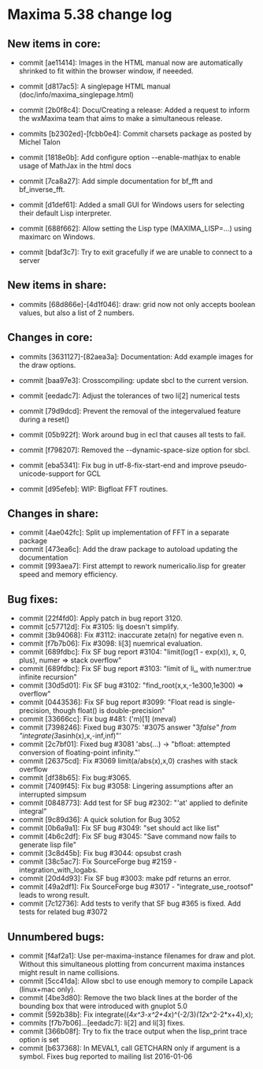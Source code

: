 Maxima 5.38 change log
======================

New items in core:
------------------
 * commit [ae11414]: Images in the HTML manual now are automatically shrinked to fit within the browser window, if neeeded.
 * commit [d817ac5]: A singlepage HTML manual (doc/info/maxima_singlepage.html)

 * commit [2b0f8c4]: Docu/Creating a release: Added a request to inform the wxMaxima team that aims to make a simultaneous release.
 * commits [b2302ed]-[fcbb0e4]: Commit charsets package as posted by Michel Talon
 * commit [1818e0b]: Add configure option --enable-mathjax to enable usage of MathJax in the html docs
 * commit [7ca8a27]: Add simple documentation for bf_fft and bf_inverse_fft.
 * commit [d1def61]: Added a small GUI for Windows users for selecting their default Lisp interpreter.
 * commit [688f662]: Allow setting the Lisp type (MAXIMA_LISP=...) using maximarc on Windows.
 * commit [bdaf3c7]: Try to exit gracefully if we are unable to connect to a server

New items in share:
-------------------
 * commits [68d866e]-[4d1f046]: draw: grid now not only accepts boolean values, but also a list of 2 numbers.

Changes in core:
----------------
 * commits [3631127]-[82aea3a]: Documentation: Add example images for the draw options.

 * commit [baa97e3]: Crosscompiling: update sbcl to the current version.
 * commit [eedadc7]: Adjust the tolerances of two li[2] numerical tests
 * commit [79d9dcd]: Prevent the removal of the integervalued feature during a reset()
 * commit [05b922f]: Work around bug in ecl that causes all tests to fail.
 * commit [f798207]: Removed the --dynamic-space-size option for sbcl.
 * commit [eba5341]: Fix bug in utf-8-fix-start-end and improve pseudo-unicode-support for GCL
 * commit [d95efeb]: WIP: Bigfloat FFT routines.

Changes in share:
--------------

 * commit [4ae042fc]: Split up implementation of FFT in a separate package
 * commit [473ea6c]: Add the draw package to autoload updating the documentation
 * commit [993aea7]: First attempt to rework numericalio.lisp for greater speed and memory efficiency.

Bug fixes:
----------

 * commit [22f4fd0]: Apply patch in bug report 3120.
 * commit [c57712d]: Fix #3105: li[s](1.0) doesn't simplify.
 * commit [3b94068]: Fix #3112: inaccurate zeta(n) for negative even n.
 * commit [f7b7b06]: Fix #3098: li[3] nuemrical evaluation.
 * commit [689fdbc]: Fix SF bug report #3104: "limit(log(1 - exp(x)), x, 0, plus), numer => stack overflow"
 * commit [689fdbc]: Fix SF bug report #3103: "limit of li[..](...) with numer:true infinite recursion"
 * commit [30d5d01]: Fix SF bug #3102: "find_root(x,x,-1e300,1e300) => overflow"
 * commit [0443536]: Fix SF bug report #3099: "Float read is single-precision, though float() is double-precision"
 * commit [33666cc]: Fix bug #481: ('m)[1] (meval)
 * commit [7398246]: Fixed bug #3075: '#3075 answer "3*false" from "integrate(3*asinh(x),x,-inf,inf)"'
 * commit [2c7bf01]: Fixed bug #3081 'abs(...) -> "bfloat: attempted conversion of floating-point infinity."'
 * commit [26375cd]: Fix #3069 limit(a/abs(x),x,0) crashes with stack overflow
 * commit [df38b65]: Fix bug:#3065.
 * commit [7409f45]: Fix bug #3058: Lingering assumptions after an interrupted simpsum
 * commit [0848773]: Add test for SF bug #2302: "'at' applied to definite integral"
 * commit [9c89d36]: A quick solution for Bug 3052
 * commit [0b6a9a1]: Fix SF bug #3049: "set should act like list"
 * commit [4b6c2df]: Fix SF bug #3045: "Save command now fails to generate lisp file"
 * commit [3c8d45b]: Fix bug #3044: opsubst crash
 * commit [38c5ac7]: Fix SourceForge bug #2159 - integration_with_logabs.
 * commit [20d4d93]: Fix SF bug #3003: make pdf returns an error.
 * commit [49a2df1]: Fix SourceForge bug #3017 - "integrate_use_rootsof" leads to wrong result.
 * commit [7c12736]: Add tests to verify that SF bug #365 is fixed. Add tests for related bug #3072
    
Unnumbered bugs:
----------------

 * commit [f4af2a1]: Use per-maxima-instance filenames for draw and plot. Without this simultaneous plotting from concurrent maxima instances might result in name collisions.
 * commit [5cc41da]: Allow sbcl to use enough memory to compile Lapack (linux+mac only).
 * commit [4be3d80]: Remove the two black lines at the border of the bounding box that were introduced with gnuplot 5.0
 * commit [592b38b]: Fix integrate((4*x^3-x^2+4*x)^(-2/3)*(12*x^2-2*x+4),x);
 * commits [f7b7b06]...[eedadc7]: li[2] and li[3] fixes.
 * commit [366b08f]: Try to fix the trace output when the lisp_print trace option is set
 * commit [b637368]: In MEVAL1, call GETCHARN only if argument is a symbol. Fixes bug reported to mailing list 2016-01-06
